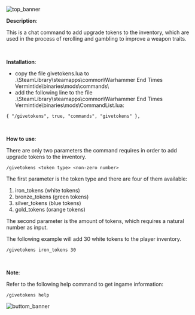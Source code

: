 ![top_banner](../../../../assets/top_banner.png)

**Description**:

This is a chat command to add upgrade tokens to the inventory, which are used in the process of rerolling and gambling to improve a weapon traits.

<br/>

**Installation**:
- copy the file givetokens.lua to .\SteamLibrary\steamapps\common\Warhammer End Times Vermintide\binaries\mods\commands\
- add the following line to the file .\SteamLibrary\steamapps\common\Warhammer End Times Vermintide\binaries\mods\CommandList.lua: 
```
{ "/givetokens", true, "commands", "givetokens" },
```

<br/>

**How to use**:  

There are only two parameters the command requires in order to add upgrade tokens to the inventory.  
```
/givetokens <token type> <non-zero number>
```
The first parameter is the token type and there are four of them available:
1. iron_tokens (white tokens)
2. bronze_tokens (green tokens)
3. silver_tokens (blue tokens)
4. gold_tokens (orange tokens)

The second parameter is the amount of tokens, which requires a natural number as input. 

The following example will add 30 white tokens to the player inventory.
```
/givetokens iron_tokens 30
```

<br/>

**Note**:

Refer to the following help command to get ingame information:
```
/givetokens help
```

![buttom_banner](../../../../assets/buttom_banner.png)
